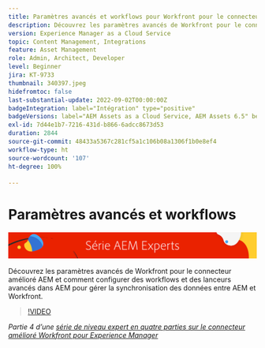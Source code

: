 ```yaml
---
title: Paramètres avancés et workflows pour Workfront pour le connecteur amélioré AEM
description: Découvrez les paramètres avancés de Workfront pour le connecteur amélioré AEM et comment configurer des workflows et des lanceurs avancés dans AEM pour gérer la synchronisation des données entre AEM et Workfront.
version: Experience Manager as a Cloud Service
topic: Content Management, Integrations
feature: Asset Management
role: Admin, Architect, Developer
level: Beginner
jira: KT-9733
thumbnail: 340397.jpeg
hidefromtoc: false
last-substantial-update: 2022-09-02T00:00:00Z
badgeIntegration: label="Intégration" type="positive"
badgeVersions: label="AEM Assets as a Cloud Service, AEM Assets 6.5" before-title="false"
exl-id: 7d44e1b7-7216-431d-b866-6adcc8673d53
duration: 2844
source-git-commit: 48433a5367c281cf5a1c106b08a1306f1b0e8ef4
workflow-type: ht
source-wordcount: '107'
ht-degree: 100%

---
```


# Paramètres avancés et workflows

![AEM Experts Series.](./assets/banner.png)

Découvrez les paramètres avancés de Workfront pour le connecteur amélioré AEM et comment configurer des workflows et des lanceurs avancés dans AEM pour gérer la synchronisation des données entre AEM et Workfront.

>[!VIDEO](https://video.tv.adobe.com/v/340397?quality=12&learn=on)

_Partie 4 d’une [série de niveau expert en quatre parties sur le connecteur amélioré Workfront pour Experience Manager](./overview.md)_
